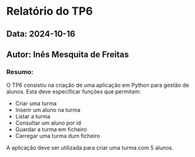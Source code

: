 # Relatório do TP6

## Data: 2024-10-16
## Autor: Inês Mesquita de Freitas

### Resumo:
O TP6 consistiu na criação de uma aplicação em Python para gestão de alunos. Esta deve especificar funções que permitam:
- Criar uma turma
- Inserir um aluno na turma
- Listar a turma
- Consultar um aluno por id
- Guardar a turma em ficheiro
- Carregar uma turma dum ficheiro
    
A aplicação deve ser utilizada para criar uma turma com 5 alunos.
